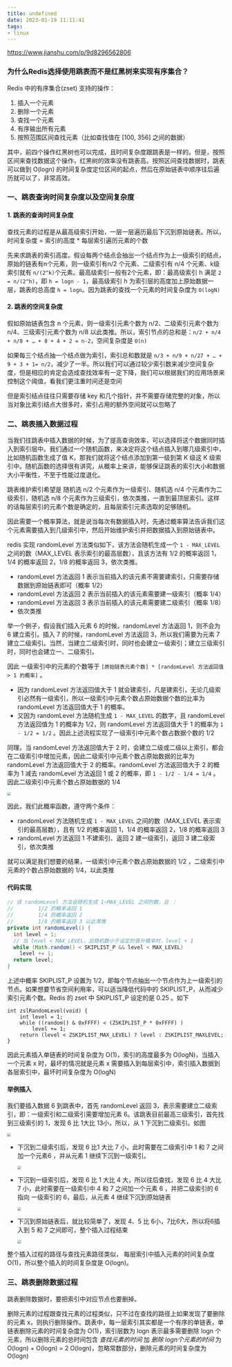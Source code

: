 ```yaml
---
title: undefined
date: 2023-01-19 11:11:41
tags:
- linux
---
```


https://www.jianshu.com/p/9d8296562806

### 为什么Redis选择使用跳表而不是红黑树来实现有序集合？

Redis 中的有序集合(zset) 支持的操作：

1. 插入一个元素
2. 删除一个元素
3. 查找一个元素
4. 有序输出所有元素
5. 按照范围区间查找元素（比如查找值在 [100, 356] 之间的数据）

其中，前四个操作红黑树也可以完成，且时间复杂度跟跳表是一样的。但是，按照区间来查找数据这个操作，红黑树的效率没有跳表高。按照区间查找数据时，跳表可以做到 O(logn) 的时间复杂度定位区间的起点，然后在原始链表中顺序往后遍历就可以了，非常高效。

### 一、跳表查询时间复杂度以及空间复杂度

#### 1. 跳表的查询时间复杂度

查找元素的过程是从最高级索引开始，一层一层遍历最后下沉到原始链表。所以，时间复杂度 = 索引的高度 * 每层索引遍历元素的个数

先来求跳表的索引高度。假设每两个结点会抽出一个结点作为上一级索引的结点，原始的链表有n个元素，则一级索引有n/2 个元素、二级索引有 n/4 个元素、k级索引就有 `n/(2^k)`个元素。最高级索引一般有2个元素，即：最高级索引 h 满足 `2 = n/(2^h)`，即 `h = logn - 1`，最高级索引 h 为索引层的高度加上原始数据一层，跳表的总高度 `h = logn`。因为跳表的查找一个元素的时间复杂度为 `O(logN)`

#### 2. 跳表的空间复杂度

假如原始链表包含 n 个元素，则一级索引元素个数为 n/2、二级索引元素个数为 n/4、三级索引元素个数为 n/8 以此类推。所以，索引节点的总和是：`n/2 + n/4 + n/8 + … + 8 + 4 + 2 = n-2`，空间复杂度是 `O(n)`

如果每三个结点抽一个结点做为索引，索引总和数就是 `n/3 + n/9 + n/27 + … + 9 + 3 + 1= n/2`，减少了一半。所以我们可以通过较少索引数来减少空间复杂度，但是相应的肯定会造成查找效率有一定下降，我们可以根据我们的应用场景来控制这个阈值，看我们更注重时间还是空间

但是索引结点往往只需要存储 key 和几个指针，并不需要存储完整的对象，所以当对象比索引结点大很多时，索引占用的额外空间就可以忽略了

### 二、跳表插入数据过程

当我们往跳表中插入数据的时候，为了提高查询效率，可以选择将这个数据同时插入到索引层中。我们通过一个随机函数，来决定将这个结点插入到哪几级索引中，比如随机函数生成了值 K，那我们就将这个结点添加到第一级到第 K 级这 K 级索引中。随机函数的选择很有讲究，从概率上来讲，能够保证跳表的索引大小和数据大小平衡性，不至于性能过度退化。

跳表维护索引希望是 随机选 n/2 个元素作为一级索引、随机选 n/4 个元素作为二级索引，随机选 n/8 个元素作为三级索引，依次类推，一直到最顶层索引。这样的话每层索引的元素个数是确定的，且每层索引元素选取的足够随机。

因此需要一个概率算法，就是说当每次有数据插入时，先通过概率算法告诉我们这个元素需要插入到几级索引中，然后开始维护索引并把数据插入到原始链表中。

redis 实现 randomLevel 方法类似如下，该方法会随机生成一个 `1 - MAX_LEVEL` 之间的数（MAX_LEVEL 表示索引的最高层数），且该方法有 1/2 的概率返回 1，1/4 的概率返回 2，1/8 的概率返回 3，依次类推。

- randomLevel 方法返回 1 表示当前插入的该元素不需要建索引，只需要存储数据到原始链表即可（概率 1/2）
- randomLevel 方法返回 2 表示当前插入的该元素需要建一级索引（概率 1/4）
- randomLevel 方法返回 3 表示当前插入的该元素需要建二级索引（概率 1/8）
- 依次类推

举一个例子，假设我们插入元素 6 的时候，randomLevel 方法返回 1，则不会为 6 建立索引。插入 7 的时候，randomLevel 方法返回 3，所以我们需要为元素 7 建立二级索引。当然，当建立二级索引时，同时也会建立一级索引；建立三级索引时，同时也会建立一、二级索引。

因此 一级索引中的元素的个数等于 `[原始链表元素个数] * [randomLevel 方法返回值 > 1 的概率]` 。

- 因为 randomLevel 方法返回值大于 1 就会建索引，凡是建索引，无论几级索引必然有一级索引，所以一级索引中元素个数占原始数据个数的比率为 randomLevel 方法返回值大于 1 的概率。
- 又因为 randomLevel 方法随机生成 `1 - MAX_LEVEL` 的数字，且 randomLevel 方法返回值为 1 的概率为 1/2，则 randomLevel 方法返回值大于 1 的概率为 `1 - 1/2 = 1/2` 。因此上述流程实现了一级索引中元素个数占数据个数的 1/2 

同理，当 randomLevel 方法返回值大于 2 时，会建立二级或二级以上索引，都会在二级索引中增加元素，因此二级索引中元素个数占原始数据的比率为 randomLevel 方法返回值大于 2 的概率。randomLevel 方法返回值大于 2 的概率为 1 减去 randomLevel 方法返回 1 或 2 的概率，即 `1 - 1/2 - 1/4 = 1/4` 。因此二级索引中元素个数占原始数据的 1/4 

<img src="./image/跳表插入数据.jpg" style="zoom:50%;" />

因此，我们此概率函数，遵守两个条件：

-  randomLevel 方法随机生成 `1 - MAX_LEVEL` 之间的数（MAX_LEVEL 表示索引的最高层数），且有 1/2 的概率返回 1，1/4 的概率返回 2，1/8 的概率返回 3
- randomLevel 方法返回 1 不建索引、返回 2 建一级索引，返回 3 建二级索引，依次类推

就可以满足我们想要的结果，一级索引中元素个数占原始数据的 1/2 ，二级索引中元素的个数占原始数据的 1/4，以此类推

#### 代码实现

```java
// 该 randomLevel 方法会随机生成 1~MAX_LEVEL 之间的数，且 ：
//        1/2 的概率返回 1
//        1/4 的概率返回 2
//        1/8 的概率返回 3 以此类推
private int randomLevel() {
  int level = 1;
  // 当 level < MAX_LEVEL，且随机数小于设定的晋升概率时，level + 1
  while (Math.random() < SKIPLIST_P && level < MAX_LEVEL)
    level += 1;
  return level;
}
```

上述中概率 SKIPLIST_P 设置为 1/2，即每个节点抽出一个节点作为上一级索引的节点。如果想要节省空间利用率，可以适当降低代码中的 SKIPLIST_P，从而减少索引元素个数。Redis 的 zset 中 SKIPLIST_P 设定的是 0.25 。如下

```
int zslRandomLevel(void) {
	int level = 1;
	while ((random() & 0xFFFF) < (ZSKIPLIST_P * 0xFFFF) ) 
    	level += 1;
    return (level < ZSKIPLIST_MAX_LEVEL) ? level : ZSKIPLIST_MAXLEVEL;
}
```

因此元素插入单链表的时间复杂度为 O(1)，索引的高度最多为 O(logN)，当插入一个元素 x 时，最坏的情况就是元素 x 需要插入到每层索引中，索引插入数据到各层索引中，最坏时间复杂度为 O(logN) 

#### 举例插入

我们要插入数据 6 到跳表中，首先 randomLevel 返回 3，表示需要建立二级索引，即：一级索引和二级索引需要增加元素 6。该跳表目前最高三级索引，首先找到三级索引的 1，发现 6 比 1大比 13小，所以，从 1 下沉到二级索引。如图

<img src="./image/插入数据1.jpg" style="zoom:50%;" />

- 下沉到二级索引后，发现 6 比1 大比 7 小，此时需要在二级索引中 1 和 7 之间加一个元素6 ，并从元素 1 继续下沉到一级索引。

    <img src="./image/插入数据2.jpg" style="zoom:50%;" />

- 下沉到一级索引后，发现 6 比 1 大比 4 大，所以往后查找，发现 6 比 4 大比 7 小，此时需要在一级索引中 4 和 7 之间加一个元素 6 ，并把二级索引的 6 指向 一级索引的 6，最后，从元素 4 继续下沉到原始链表

    <img src="./image/插入数据3.jpg" style="zoom:50%;" />

- 下沉到原始链表后，就比较简单了，发现 4、5 比 6小，7比6大，所以将6插入到 5 和 7 之间即可，整个插入过程结束

    <img src="./image/插入数据4.jpg" style="zoom:50%;" />

整个插入过程的路径与查找元素路径类似， 每层索引中插入元素的时间复杂度 O(1)，所以整个插入的时间复杂度是 O(logn)。

### 三、跳表删除数据过程

跳表删除数据时，要把索引中对应节点也要删掉。

删除元素的过程跟查找元素的过程类似，只不过在查找的路径上如果发现了要删除的元素 x，则执行删除操作。跳表中，每一层索引其实都是一个有序的单链表，单链表删除元素的时间复杂度为 O(1)，索引层数为 logn 表示最多需要删除 logn 个元素，所以删除元素的总时间包含 *查找元素的时间* 加 *删除 logn个元素的时间* 为 O(logn) + O(logn) = 2 O(logn)，忽略常数部分，删除元素的时间复杂度为 O(logn) 



